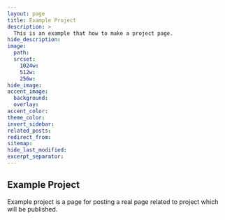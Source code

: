 ```yaml
---
layout: page
title: Example Project
description: >
  This is an example that how to make a project page.
hide_description:
image:
  path:
  srcset:
    1024w:
    512w:
    256w:
hide_image:
accent_image:
  background:
  overlay:
accent_color:
theme_color:
invert_sidebar:
related_posts:
redirect_from:
sitemap:
hide_last_modified:
excerpt_separator:
---
```


## Example Project

Example project is a page for posting a real page related to project which will be published.
